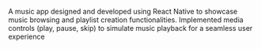 A music app designed and developed using React Native to showcase music browsing and playlist creation functionalities. 
Implemented media controls (play, pause, skip) to simulate music playback for a seamless user experience
